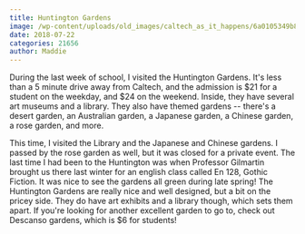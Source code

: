 ```yaml
---
title: Huntington Gardens
image: /wp-content/uploads/old_images/caltech_as_it_happens/6a0105349b8251970b022ad39b05b5200b.jpg
date: 2018-07-22
categories: 21656
author: Maddie
---
```


During the last week of school, I visited the Huntington Gardens. It's less than a 5 minute drive away from Caltech, and the admission is $21 for a student on the weekday, and $24 on the weekend. Inside, they have several art museums and a library. They also have themed gardens -- there's a desert garden, an Australian garden, a Japanese garden, a Chinese garden, a rose garden, and more.

This time, I visited the Library and the Japanese and Chinese gardens. I passed by the rose garden as well, but it was closed for a private event. The last time I had been to the Huntington was when Professor Gilmartin brought us there last winter for an english class called En 128, Gothic Fiction. It was nice to see the gardens all green during late spring!
The Huntington Gardens are really nice and well designed, but a bit on the pricey side. They do have art exhibits and a library though, which sets them apart. If you're looking for another excellent garden to go to, check out Descanso gardens, which is $6 for students!

